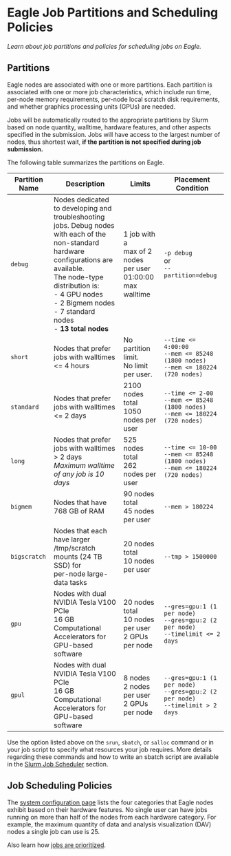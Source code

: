 # Eagle Job Partitions and Scheduling Policies
*Learn about job partitions and policies for scheduling jobs on Eagle.*

## Partitions

Eagle nodes are associated with one or more partitions.  Each partition is associated with one or more job characteristics, which include run time, per-node memory requirements, per-node local scratch disk requirements, and whether graphics processing units (GPUs) are needed.

Jobs will be automatically routed to the appropriate partitions by Slurm based on node quantity, walltime, hardware features, and other aspects specified in the submission. Jobs will have access to the largest number of nodes, thus shortest wait, **if the partition is not specified during job submission.**

The following table summarizes the partitions on Eagle.

| Partition Name | Description   | Limits | Placement Condition |
| -------------- | ------------- | ------ | ------------------- | 
| ```debug```    | Nodes dedicated to developing and <br> troubleshooting jobs. Debug nodes <br> with each of the non-standard <br> hardware configurations are available. <br> The node-type distribution is: <br> - 4 GPU nodes <br> - 2 Bigmem nodes <br>- 7 standard nodes <br> - **13 total nodes** | 1 job with a <br>max of 2 nodes <br>per user <br> 01:00:00 max walltime | ```-p debug``` <br>   or<br>   ```--partition=debug``` |
|```short```     |  Nodes that prefer jobs with walltimes <= 4 hours | No partition limit. <br> No limit per user. | ```--time <= 4:00:00```<br>```--mem <= 85248   (1800 nodes)```<br>```--mem <= 180224 (720 nodes)```|
| ```standard``` | Nodes that prefer jobs with walltimes <= 2 days | 2100 nodes total<br> 1050 nodes per user | ```--time <= 2-00```<br>```--mem <= 85248   (1800 nodes)```<br>```--mem <= 180224 (720 nodes)```|
| ```long```     | Nodes that prefer jobs with walltimes > 2 days<br>*Maximum walltime of any job is 10 days*| 525 nodes total<br> 262 nodes per user|  ```--time <= 10-00```<br>```--mem <= 85248   (1800 nodes)```<br>```--mem <= 180224 (720 nodes)```|
|```bigmem```    | Nodes that have 768 GB of RAM | 90 nodes total<br> 45 nodes per user | ```--mem > 180224``` |
|```bigscratch```| Nodes that each have larger /tmp/scratch mounts (24 TB SSD) for<br> per-node large-data tasks | 20 nodes total<br> 10 nodes per user |```--tmp > 1500000```|
|```gpu```       | Nodes with dual NVIDIA Tesla V100 PCIe <br> 16 GB Computational Accelerators for GPU-based software | 20 nodes total<br> 10 nodes per user<br> 2 GPUs per node | ```--gres=gpu:1 (1 per node)```<br>```--gres=gpu:2 (2 per node)```<br>```--timelimit <= 2 days```|
|```gpul```      | Nodes with dual NVIDIA Tesla V100 PCIe <br> 16 GB Computational Accelerators for GPU-based software | 8 nodes <br> 2 nodes per user<br> 2 GPUs per node | ```--gres=gpu:1 (1 per node)```<br>```--gres=gpu:2 (2 per node)```<br>```--timelimit > 2 days```|

Use the option listed above on the ```srun```, ```sbatch```, or ```salloc``` command or in your job script to specify what resources your job requires.  More details regarding these commands and how to write an sbatch script are available in the [Slurm Job Scheduler](/Documentation/Slurm/) section.

## Job Scheduling Policies
The [system configuration page](https://www.nrel.gov/hpc/eagle-system-configuration.html) lists the four categories that Eagle nodes exhibit based on their hardware features. No single user can have jobs running on more than half of the nodes from each hardware category. For example, the maximum quantity of data and analysis visualization (DAV) nodes a single job can use is 25.

Also learn how [jobs are prioritized](./eagle_job_priorities.md). 

